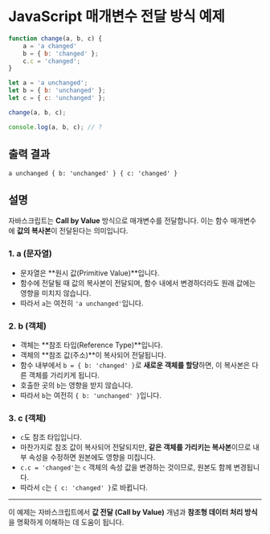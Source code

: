# JavaScript 매개변수 전달 방식 예제

```javascript
function change(a, b, c) {
    a = 'a changed'
    b = { b: 'changed' };
    c.c = 'changed';
}

let a = 'a unchanged';
let b = { b: 'unchanged' };
let c = { c: 'unchanged' };

change(a, b, c);

console.log(a, b, c); // ?
```

## 출력 결과

```
a unchanged { b: 'unchanged' } { c: 'changed' }
```

## 설명

자바스크립트는 **Call by Value** 방식으로 매개변수를 전달합니다. 이는 함수 매개변수에 **값의 복사본**이 전달된다는 의미입니다.

### 1. a (문자열)

* 문자열은 \*\*원시 값(Primitive Value)\*\*입니다.
* 함수에 전달될 때 값의 복사본이 전달되며, 함수 내에서 변경하더라도 원래 값에는 영향을 미치지 않습니다.
* 따라서 `a`는 여전히 `'a unchanged'`입니다.

### 2. b (객체)

* 객체는 \*\*참조 타입(Reference Type)\*\*입니다.
* 객체의 \*\*참조 값(주소)\*\*이 복사되어 전달됩니다.
* 함수 내부에서 `b = { b: 'changed' }`로 **새로운 객체를 할당**하면, 이 복사본은 다른 객체를 가리키게 됩니다.
* 호출한 곳의 `b`는 영향을 받지 않습니다.
* 따라서 `b`는 여전히 `{ b: 'unchanged' }`입니다.

### 3. c (객체)

* `c`도 참조 타입입니다.
* 마찬가지로 참조 값이 복사되어 전달되지만, **같은 객체를 가리키는 복사본**이므로 내부 속성을 수정하면 원본에도 영향을 미칩니다.
* `c.c = 'changed'`는 `c` 객체의 속성 값을 변경하는 것이므로, 원본도 함께 변경됩니다.
* 따라서 `c`는 `{ c: 'changed' }`로 바뀝니다.

---

이 예제는 자바스크립트에서 **값 전달 (Call by Value)** 개념과 **참조형 데이터 처리 방식**을 명확하게 이해하는 데 도움이 됩니다.